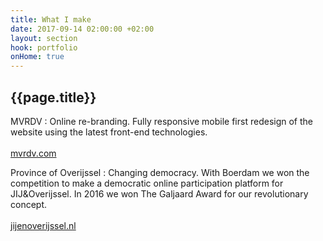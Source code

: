 ```yaml
---
title: What I make
date: 2017-09-14 02:00:00 +02:00
layout: section
hook: portfolio
onHome: true
---
```


## {{page.title}}

MVRDV
: Online re-branding. Fully responsive mobile first redesign of the website using the latest front-end technologies. <br><br>[mvrdv.com](//mvrdv.com)

Province of Overijssel
: Changing democracy. With Boerdam we won the competition to make a democratic online participation platform for JIJ&Overijssel. In 2016 we won The Galjaard Award for our revolutionary concept.<br><br>[jijenoverijssel.nl](//jijenoverijssel.nl)

